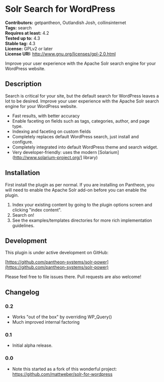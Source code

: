 # Solr Search for WordPress #
**Contributors:** getpantheon, Outlandish Josh, collinsinternet  
**Tags:** search  
**Requires at least:** 4.2  
**Tested up to:** 4.3  
**Stable tag:** 4.3  
**License:** GPLv2 or later  
**License URI:** http://www.gnu.org/licenses/gpl-2.0.html  

Improve your user experience with the Apache Solr search engine for your WordPress website.

## Description ##

Search is critical for your site, but the default search for WordPress leaves a lot to be desired. Improve your user experience with the Apache Solr search engine for your WordPress website.

* Fast results, with better accuracy
* Enable faceting on fields such as tags, categories, author, and page type.
* Indexing and faceting on custom fields
* Completely replaces default WordPress search, just install and configure.
* Completely integrated into default WordPress theme and search widget.
* Very developer-friendly: uses the modern [Solarium](http://www.solarium-project.org/] library)

## Installation ##

First install the plugin as per normal. If you are installing on Pantheon, you will need to enable the Apache Solr add-on before you can enable the plugin. 

1. Index your existing content by going to the plugin options screen and clicking "index content".
2. Search on!
3. See the examples/templates directories for more rich implementation guidelines. 

## Development ##

This plugin is under active development on GitHub:

[https://github.com/pantheon-systems/solr-power](https://github.com/pantheon-systems/solr-power)

Please feel free to file issues there. Pull requests are also welcome!

## Changelog ##

### 0.2 ###
* Works "out of the box" by overriding WP_Query()
* Much improved internal factoring

### 0.1 ###
* Initial alpha release.


### 0.0 ###
* Note this started as a fork of this wonderful project: https://github.com/mattweber/solr-for-wordpress
